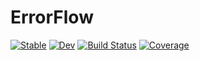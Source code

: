# ErrorFlow

[![Stable](https://img.shields.io/badge/docs-stable-blue.svg)](https://jw3126.github.io/ErrorFlow.jl/stable)
[![Dev](https://img.shields.io/badge/docs-dev-blue.svg)](https://jw3126.github.io/ErrorFlow.jl/dev)
[![Build Status](https://github.com/jw3126/ErrorFlow.jl/workflows/CI/badge.svg)](https://github.com/jw3126/ErrorFlow.jl/actions)
[![Coverage](https://codecov.io/gh/jw3126/ErrorFlow.jl/branch/master/graph/badge.svg)](https://codecov.io/gh/jw3126/ErrorFlow.jl)

